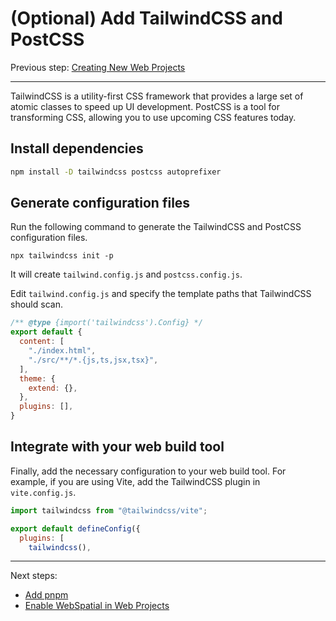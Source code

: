 #  (Optional) Add TailwindCSS and PostCSS

Previous step: [Creating New Web Projects](creating-new-web-projects.md)

---

TailwindCSS is a utility-first CSS framework that provides a large set of atomic classes to speed up UI development.
PostCSS is a tool for transforming CSS, allowing you to use upcoming CSS features today.

<a id="install"></a>
## Install dependencies

```bash
npm install -D tailwindcss postcss autoprefixer
```

<a id="config"></a>
## Generate configuration files

Run the following command to generate the TailwindCSS and PostCSS configuration files.

```shell
npx tailwindcss init -p
```

It will create `tailwind.config.js` and `postcss.config.js`.

Edit `tailwind.config.js` and specify the template paths that TailwindCSS should scan.

```javascript
/** @type {import('tailwindcss').Config} */
export default {
  content: [
    "./index.html",
    "./src/**/*.{js,ts,jsx,tsx}",
  ],
  theme: {
    extend: {},
  },
  plugins: [],
}
```

<a id="build"></a>
## Integrate with your web build tool

Finally, add the necessary configuration to your web build tool.
For example, if you are using Vite, add the TailwindCSS plugin in `vite.config.js`.

```js
import tailwindcss from "@tailwindcss/vite";

export default defineConfig({
  plugins: [
    tailwindcss(),
```

---

Next steps:

- [Add pnpm](adding-pnpm.md)
- [Enable WebSpatial in Web Projects](../enabling-webspatial-in-web-projects/README.md)
